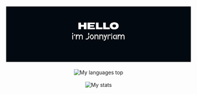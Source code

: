 <p align="center">
    <img src="headergithubjonny.png" alt="Header" />
    <br><br>
    <img src="https://github-readme-stats.vercel.app/api/top-langs/?username=Jonnyriam&hide_title=true&theme=dark" alt="My languages top" />
    <br><br>
    <img src="https://github-readme-stats.vercel.app/api?username=Jonnyriam&hide_title=true&theme=dark" alt="My stats" />
</p>
